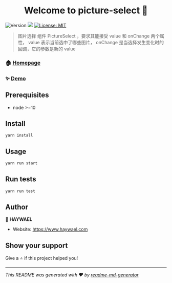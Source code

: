 <h1 align="center">Welcome to picture-select 👋</h1>
<p>
  <img alt="Version" src="https://img.shields.io/badge/version-0.1.0-blue.svg?cacheSeconds=2592000" />
  <img src="https://img.shields.io/badge/node-%3E%3D10-blue.svg" />
  <a href="#" target="_blank">
    <img alt="License: MIT" src="https://img.shields.io/badge/License-MIT-yellow.svg" />
  </a>
</p>

> 图片选择 组件 PictureSelect ，要求其能接受 value  和 onChange  两个属性， value 表示当前选中了哪些图片， onChange 是当选择发生变化时的回调，它的参数是新的 value

### 🏠 [Homepage](https://github.com/HAYWAEL/picture-select)

### ✨ [Demo](https://codesandbox.io/s/mystifying-driscoll-hc6sf)

## Prerequisites

- node >=10

## Install

```sh
yarn install
```

## Usage

```sh
yarn run start
```

## Run tests

```sh
yarn run test
```

## Author

👤 **HAYWAEL**

* Website: https://www.haywael.com

## Show your support

Give a ⭐️ if this project helped you!

***
_This README was generated with ❤️ by [readme-md-generator](https://github.com/kefranabg/readme-md-generator)_